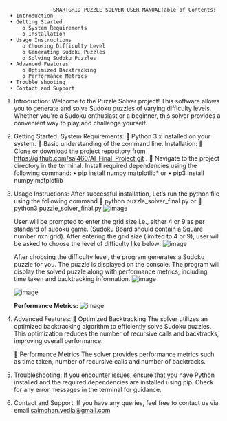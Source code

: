 
				   	SMARTGRID PUZZLE SOLVER USER MANUALTable of Contents:
      •	Introduction
      •	Getting Started
          o	System Requirements
          o	Installation
      •	Usage Instructions
          o	Choosing Difficulty Level
          o	Generating Sudoku Puzzles
          o	Solving Sudoku Puzzles
      •	Advanced Features
          o	Optimized Backtracking
          o	Performance Metrics
      •	Trouble shooting
      •	Contact and Support
      
1. Introduction:
      		Welcome to the Puzzle Solver project! This software allows you to generate and solve Sudoku puzzles of varying difficulty levels. Whether you're a Sudoku enthusiast or a beginner, this solver provides a convenient way to play and challenge yourself.
	
2. Getting Started:
	      System Requirements:
	          	Python 3.x installed on your system.
	          	Basic understanding of the command line.
	      Installation:
	          	Clone or download the project repository from https://github.com/sai460/AI_Final_Project.git .
	          	Navigate to the project directory in the terminal.
	      Install required dependencies using the following command:
	          •	pip install numpy matplotlib*
	          or
		  •	pip3 install numpy matplotlib
    
3. Usage Instructions:
		After successful installation, Let’s run the python file using the following command
			python puzzle_solver_final.py			or
			python3 puzzle_solver_final.py
     			 ![image](https://github.com/sai460/AI_Final_Project/assets/52188773/41c3f949-61b5-4bd2-8cc4-756c75ff95f2)

	User will be prompted to enter the grid size i.e., either 4 or 9 as per standard of sudoku game. (Sudoku Board should contain a Square number nxn grid).
	After entering the grid size (limited to 4 or 9), user will be asked to choose the level of difficulty like below:
		 	![image](https://github.com/sai460/AI_Final_Project/assets/52188773/2a04d0fc-84e3-457f-9231-dac40309e94c)

	After choosing the difficulty level, the program generates a Sudoku puzzle for you.
	The puzzle is displayed on the console.
	The program will display the solved puzzle along with performance metrics, including time taken and backtracking information.
  			![image](https://github.com/sai460/AI_Final_Project/assets/52188773/d3ece236-60a7-4335-a2e9-e88c3f1f215b)


	![image](https://github.com/sai460/AI_Final_Project/assets/52188773/c80733d5-8ca9-414d-b842-5c3e0d290349)
	
	
 
 	**Performance Metrics:**
	  			![image](https://github.com/sai460/AI_Final_Project/assets/52188773/693d1e53-6e04-4160-9b21-06afb9f4e516)

4. Advanced Features:
		Optimized Backtracking
		The solver utilizes an optimized backtracking algorithm to efficiently solve Sudoku puzzles.
		This optimization reduces the number of recursive calls and backtracks, improving overall performance.
		
		Performance Metrics
		The solver provides performance metrics such as time taken, number of recursive calls and number of backtracks.

		
6. Troubleshooting:
		If you encounter issues, ensure that you have Python installed and the required dependencies are installed using pip.
		Check for any error messages in the terminal for guidance.
	
7. Contact and Support:
		If you have any queries, feel free to contact us via email saimohan.yedla@gmail.com

